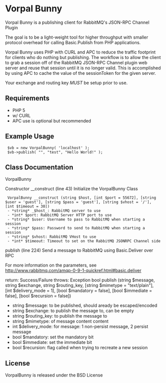 Vorpal Bunny
===========

Vorpal Bunny is a publishing client for RabbitMQ's JSON-RPC Channel Plugin

The goal is to be a light-weight tool for higher throughput with smaller
protocol overhead for calling Basic.Publish from PHP applications.

Vorpal Bunny uses PHP with CURL and APC to reduce the traffic footprint for
clients who do nothing but publishing. The workflow is to allow the client
to grab a session off of the RabbitMQ JSON-RPC Channel plugin web server
and reuse that session until it is no longer valid. This is accomplished by
using APC to cache the value of the sessionToken for the given server.

Your exchange and routing key *MUST* be setup prior to use.

Requirements
------------

* PHP 5
* w/ CURL
* APC use is optional but recommended

Example Usage
-------------

     $vb = new VorpalBunny( 'localhost' );
     $vb->publish( "", "test", "Hello World!" );

Class Documentation
-------------------

VorpalBunny

Constructor __construct (line 43)
Initialize the VorpalBunny Class

     VorpalBunny __construct (string $host, [int $port = 55672], [string $user = 'guest'], [string $pass = 'guest'], [string $vhost = '/'], [int $timeout = 30])
     - *string* _$host_: RabbitMQ server to use
     - *int* $port: RabbitMQ Server HTTP port to use
     - *string* $user: Username to pass to RabbitMQ when starting a session
     - *string* $pass: Password to send to RabbitMQ when starting a session
     - *string* $vhost: RabbitMQ VHost to use
     - *int* $timeout: Timeout to set on the RabbitMQ JSONRPC Channel side


publish (line 224)
Send a message to RabbitMQ using Basic.Deliver over RPC

For more information on the parameters, see http://www.rabbitmq.com/amqp-0-9-1-quickref.html#basic.deliver

return: Success/Failure
throws: Exception
bool publish (string $message, string $exchange, string $routing_key, [string $mimetype = "text/plain"], [int $delivery_mode = 1], [bool $mandatory = false], [bool $immediate = false], [bool $recursion = false])
* string $message: to be published, should aready be escaped/encoded
* string $exchange: to publish the message to, can be empty
* string $routing_key: to publish the message to
* string $mimetype: of message content content
* int $delivery_mode: for message: 1 non-persist message, 2 persist message
* bool $mandatory: set the mandatory bit
* bool $immediate: set the immediate bit
* bool $recursion: flag called when trying to recreate a new session

License
-------
VorpalBunny is released under the BSD License
